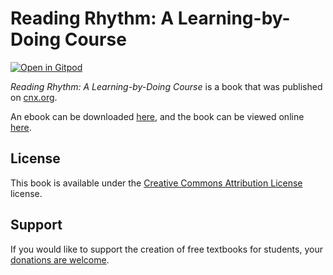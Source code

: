 # Reading Rhythm: A Learning-by-Doing Course

[![Open in Gitpod](https://gitpod.io/button/open-in-gitpod.svg)](https://gitpod.io/from-referrer/)

_Reading Rhythm: A Learning-by-Doing Course_ is a book that was published on [cnx.org](https://cnx.org/).

An ebook can be downloaded [here](https://github.com/cnx-user-books/cnxbook-reading-rhythm-a-learning-by-doing-course/releases/latest), and the book can be viewed online [here](https://github.com/cnx-user-books/cnxbook-reading-rhythm-a-learning-by-doing-course/releases/latest).

## License
This book is available under the [Creative Commons Attribution License](./LICENSE) license.

## Support
If you would like to support the creation of free textbooks for students, your [donations are welcome](https://riceconnect.rice.edu/donation/support-openstax-banner).
